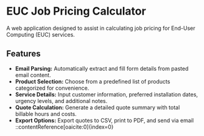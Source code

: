# EUC Job Pricing Calculator

A web application designed to assist in calculating job pricing for End-User Computing (EUC) services.

## Features

- **Email Parsing:** Automatically extract and fill form details from pasted email content.
- **Product Selection:** Choose from a predefined list of products categorized for convenience.
- **Service Details:** Input customer information, preferred installation dates, urgency levels, and additional notes.
- **Quote Calculation:** Generate a detailed quote summary with total billable hours and costs.
- **Export Options:** Export quotes to CSV, print to PDF, and send via email
::contentReference[oaicite:0]{index=0}
 
